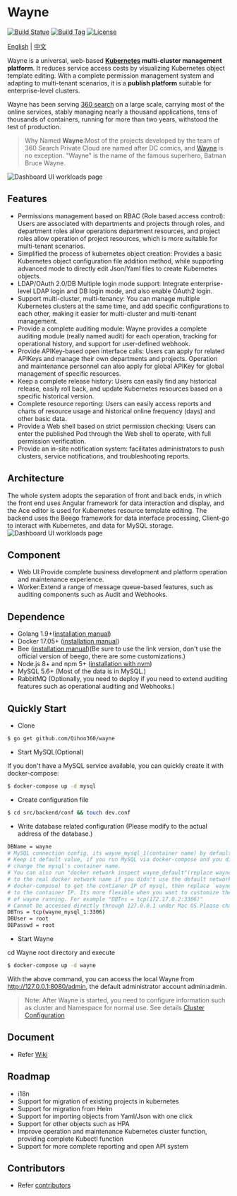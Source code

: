 # Wayne

[![Build Statue](https://travis-ci.org/Qihoo360/wayne.svg?branch=master)](https://travis-ci.org/Qihoo360/wayne)
[![Build Tag](https://img.shields.io/github/tag/Qihoo360/wayne.svg)](https://github.com/Qihoo360/wayne/releases)
[![License](https://img.shields.io/badge/License-Apache%202.0-blue.svg)](https://github.com/Qihoo360/wayne/blob/master/LICENSE)

[English](https://github.com/Qihoo360/wayne/blob/master/README.md) | [中文](https://github.com/Qihoo360/wayne/blob/master/README-CN.md)

Wayne is a universal, web-based **[Kubernetes](https://kubernetes.io) multi-cluster management platform**. It reduces service access costs by visualizing Kubernetes object template editing.
With a complete permission management system and adapting to multi-tenant scenarios, it is a **publish platform** suitable for enterprise-level clusters.

Wayne has been serving [360 search](https://www.so.com/?src=wayne) on a large scale, carrying most of the online services, stably managing nearly a thousand applications, tens of thousands of containers, running for more than two years, withstood the test of production.

> Why Named **Wayne**:Most of the projects developed by the team of 360 ​​Search Private Cloud are named after DC comics, and [Wayne](https://en.wikipedia.org/wiki/Batman#Bruce_Wayne) is no exception. "Wayne" is the name of the famous superhero, Batman Bruce Wayne.

![Dashboard UI workloads page](https://raw.githubusercontent.com/wiki/Qihoo360/wayne/image/dashboard-ui.png)

## Features

- Permissions management based on RBAC (Role based access control): Users are associated with departments and projects through roles, and department roles allow operations department resources, and project roles allow operation of project resources, which is more suitable for multi-tenant scenarios.
- Simplified the process of kubernetes object creation: Provides a basic Kubernetes object configuration file addition method, while supporting advanced mode to directly edit Json/Yaml files to create Kubernetes objects.
- LDAP/OAuth 2.0/DB Multiple login mode support: Integrate enterprise-level LDAP login and DB login mode, and also enable OAuth2 login.
- Support multi-cluster, multi-tenancy: You can manage multiple Kubernetes clusters at the same time, and add specific configurations to each other, making it easier for multi-cluster and multi-tenant management.
- Provide a complete auditing module: Wayne provides a complete auditing module (really named audit) for each operation, tracking for operational history, and support for user-defined webhook.
- Provide APIKey-based open interface calls: Users can apply for related APIKeys and manage their own departments and projects. Operation and maintenance personnel can also apply for global APIKey for global management of specific resources.
- Keep a complete release history: Users can easily find any historical release, easily roll back, and update Kubernetes resources based on a specific historical version.
- Complete resource reporting: Users can easily access reports and charts of resource usage and historical online frequency (days) and other basic data.
- Provide a Web shell based on strict permission checking: Users can enter the published Pod through the Web shell to operate, with full permission verification.
- Provide an in-site notification system: facilitates administrators to push clusters, service notifications, and troubleshooting reports.

## Architecture

The whole system adopts the separation of front and back ends, in which the front end uses Angular framework for data interaction and display, and the Ace editor is used for Kubernetes resource template editing. The backend uses the Beego framework for data interface processing, Client-go to interact with Kubernetes, and data for MySQL storage.
![Dashboard UI workloads page](https://raw.githubusercontent.com/wiki/Qihoo360/wayne/image/architecture-en.png)

## Component

- Web UI:Provide complete business development and platform operation and maintenance experience.
- Worker:Extend a range of message queue-based features, such as auditing components such as Audit and Webhooks.

## Dependence

- Golang 1.9+([installation manual](https://golang.org/dl/))
- Docker 17.05+ ([installation manual](https://docs.docker.com/install))
- Bee  ([installation manual](https://github.com/wilhelmguo/bee))(Be sure to use the link version, don't use the official version of beego, there are some customizations.)
- Node.js 8+ and npm 5+ ([installation with nvm](https://github.com/creationix/nvm#usage))
- MySQL 5.6+  (Most of the data is in MySQL.)
- RabbitMQ (Optionally, you need to deploy if you need to extend auditing features such as operational auditing and Webhooks.)

## Quickly Start

- Clone

```bash
$ go get github.com/Qihoo360/wayne
```

- Start MySQL(Optional)

If you don't have a MySQL service available, you can quickly create it with docker-compose:

```bash
$ docker-compose up -d mysql
```

- Create configuration file

```bash
$ cd src/backend/conf && touch dev.conf
```

- Write database related configuration (Please modify to the actual address of the database.)

```bash
DBName = wayne
# MySQL connection config, its wayne_mysql_1(container name) by default.
# Keep it default value, if you run MySQL via docker-compose and you didn't
# change the mysql's container name.
# You can also run "docker network inspect wayne_default"(replace wayne_default
# to the real docker network name if you didn't use the default network of 
# docker-compose) to get the contianer IP of mysql, then replace `wayne_mysql_1`
# to the container IP. Its more flexible when you want to customize the environment
# of wayne running. For example "DBTns = tcp(172.17.0.2:3306)"
# Cannot be accessed directly through 127.0.0.1 under Mac OS.Please change to actual IP.
DBTns = tcp(wayne_mysql_1:3306)
DBUser = root
DBPasswd = root
```

- Start Wayne

cd Wayne root directory and execute

```bash
$ docker-compose up -d wayne
```

With the above command, you can access the local Wayne from http://127.0.0.1:8080/admin, the default administrator account admin:admin.

> Note: After Wayne is started, you need to configure information such as cluster and Namespace for normal use. See details [Cluster Configuration](https://github.com/Qihoo360/wayne/wiki/Wayne-admin-cluster)


## Document

- Refer [Wiki](https://github.com/Qihoo360/wayne/wiki)

## Roadmap

- i18n
- Support for migration of existing projects in kubernetes
- Support for migration from Helm
- Support for importing objects from Yaml/Json with one click
- Support for other objects such as HPA
- Improve operation and maintenance Kubernetes cluster function, providing complete Kubectl function
- Support for more complete reporting and open API system

## Contributors

- Refer [contributors](https://github.com/Qihoo360/wayne/wiki/contributors)

